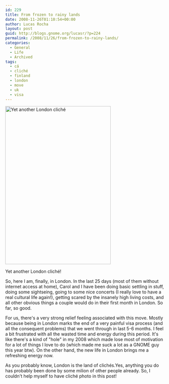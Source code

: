 ```yaml
---
id: 229
title: From frozen to rainy lands
date: 2008-11-26T01:10:54+00:00
author: Lucas Rocha
layout: post
guid: http://blogs.gnome.org/lucasr/?p=224
permalink: /2008/11/26/from-frozen-to-rainy-lands/
categories:
  - General
  - Life
  - Archived
tags:
  - cá
  - cliché
  - finland
  - london
  - move
  - uk
  - visa
---
```

<div style="width: 343px" class="wp-caption aligncenter">
  <a href="http://www.flickr.com/photos/lucasrocha/3050625859/"><img title="Yet another London cliché" src="http://farm4.static.flickr.com/3144/3050625859_de43a191a1.jpg?v=0" alt="Yet another London cliché" width="333" height="500" /></a>
  <p class="wp-caption-text">
    Yet another London cliché!
  </p>
</div>

So, here I am, finally, in London. In the last 25 days (most of them without
internet access at home), Carol and I have been doing basic settling in
stuff, doing some sightseing, going to some nice concerts (I really love to
have a real cultural life again!), getting scared by the insanely high
living costs, and all other obvious things a couple would do in their first
month in London. So far, so good.

For us, there's a very strong relief feeling associated with this move. Mostly
because being in London marks the end of a very painful visa process (and all
the consequent problems) that we went through in last 5-6 months. I
feel a bit frustrated with all the wasted time and energy during this period.
It's like there's a kind of "hole" in my 2008 which made lose most of
motivation for a lot of things I love to do (which made me suck a lot as a
GNOME guy this year btw). On the other hand, the new life in London
brings me a refreshing energy now.

As you probably know, London is the land of clichés.Yes, anything you do has
probably been done by some milion of other people already. So, I couldn't help
myself to have cliché photo in this post!
